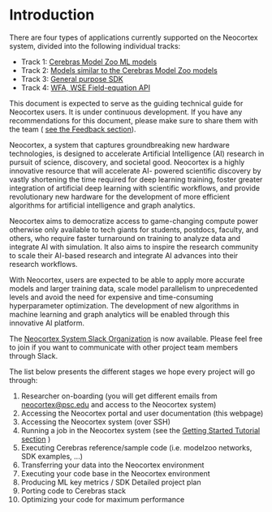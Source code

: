 # Introduction
There are four types of applications currently supported on the Neocortex system, divided into the following individual tracks:
* Track 1: [Cerebras Model Zoo ML models](https://psc.edu/resources/neocortex/docs/track1) 
* Track 2: [Models similar to the Cerebras Model Zoo models](https://psc.edu/resources/neocortex/docs/track2)
* Track 3: [General purpose SDK](https://psc.edu/resources/neocortex/docs/track3)
* Track 4: [WFA, WSE Field-equation API](https://psc.edu/resources/neocortex/docs/track4)
  
This document is expected to serve as the guiding technical guide for Neocortex users. It is under continuous development. If you have any recommendations for this document, please make sure to share them with the team \( [see the Feedback section](https://www.psc.edu/resources/neocortex/docs/providing-feedback)\).

Neocortex, a system that captures groundbreaking new hardware technologies, is designed to accelerate Artificial Intelligence (AI) research in pursuit of science, discovery, and societal good. Neocortex is a highly innovative resource that will accelerate AI- powered scientific discovery by vastly shortening the time required for deep learning training, foster greater integration of artificial deep learning with scientific workflows, and provide revolutionary new hardware for the development of more efficient algorithms for artificial intelligence and graph analytics.

Neocortex aims to democratize access to game-changing compute power otherwise only available to tech giants for students, postdocs, faculty, and others, who require faster turnaround on training to analyze data and integrate AI with simulation. It also aims to inspire the research community to scale their AI-based research and integrate AI advances into their research workflows.

With Neocortex, users are expected to be able to apply more accurate models and larger training data, scale model parallelism to unprecedented levels and avoid the need for expensive and time-consuming hyperparameter optimization. The development of new algorithms in machine learning and graph analytics will be enabled through this innovative AI platform.

The [Neocortex System Slack Organization](https://join.slack.com/t/neocortex-system/shared_invite/zt-15jryz5s1-g2a4MPTgAjxa109EehbJSw) is now available. Please feel free to join if you want to communicate with other project team members through Slack.

The list below presents the different stages we hope every project will go through:
1. Researcher on-boarding (you will get different emails from neocortex@psc.edu and access to the Neocortex system)
2. Accessing the Neocortex portal and user documentation (this webpage)
3. Accessing the Neocortex system (over SSH)
4. Running a job in the Neocortex system (see the [Getting Started Tutorial section](https://www.psc.edu/resources/neocortex/docs/getting-started-tutorial/) )
5. Executing Cerebras reference/sample code (i.e. modelzoo networks, SDK examples, ...)
6. Transferring your data into the Neocortex environment
7. Executing your code base in the Neocortex environment
8. Producing ML key metrics / SDK Detailed project plan
9. Porting code to Cerebras stack
10. Optimizing your code for maximum performance

